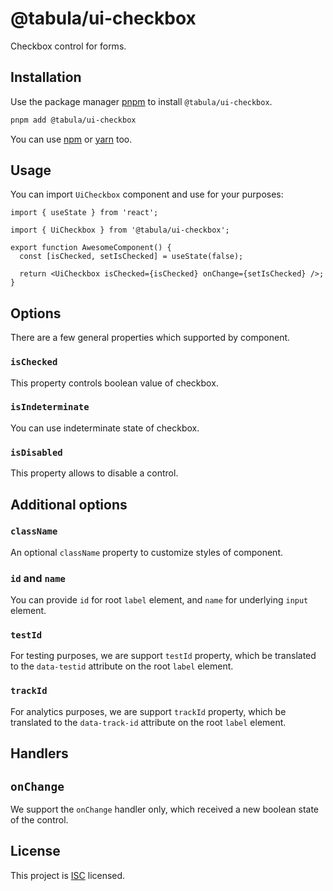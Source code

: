 # @tabula/ui-checkbox

Checkbox control for forms.

## Installation

Use the package manager [pnpm](https://pnpm.io) to install `@tabula/ui-checkbox`.

```bash
pnpm add @tabula/ui-checkbox
```

You can use [npm](https://npmjs.com) or [yarn](https://yarnpkg.com) too.

## Usage

You can import `UiCheckbox` component and use for your purposes:

```tsx
import { useState } from 'react';

import { UiCheckbox } from '@tabula/ui-checkbox';

export function AwesomeComponent() {
  const [isChecked, setIsChecked] = useState(false);

  return <UiCheckbox isChecked={isChecked} onChange={setIsChecked} />;
}
```

## Options

There are a few general properties which supported by component.

### `isChecked`

This property controls boolean value of checkbox.

### `isIndeterminate`

You can use indeterminate state of checkbox.

### `isDisabled`

This property allows to disable a control.

## Additional options

### `className`

An optional `className` property to customize styles of component.

### `id` and `name`

You can provide `id` for root `label` element, and `name` for underlying `input` element.

### `testId`

For testing purposes, we are support `testId` property, which be translated to the `data-testid` attribute on the root
`label` element.

### `trackId`

For analytics purposes, we are support `trackId` property, which be translated to the `data-track-id` attribute on the
root `label` element.

## Handlers

## `onChange`

We support the `onChange` handler only, which received a new boolean state of the control.

## License

This project is [ISC](https://choosealicense.com/licenses/isc/) licensed.
